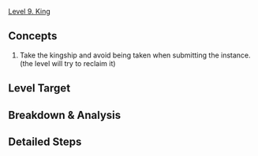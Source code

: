 [Level 9. King](https://ethernaut.openzeppelin.com/level/0x3049C00639E6dfC269ED1451764a046f7aE500c6)

## Concepts

1. Take the kingship and avoid being taken when submitting the instance. (the level will try to reclaim it)

## Level Target



## Breakdown & Analysis



## Detailed Steps
